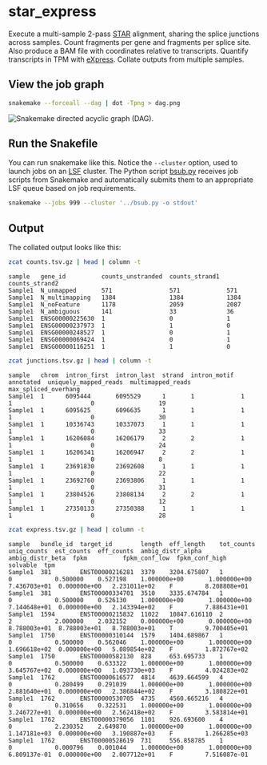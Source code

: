 # star_express

Execute a multi-sample 2-pass [STAR] alignment, sharing the splice junctions
across samples. Count fragments per gene and fragments per splice site. Also
produce a BAM file with coordinates relative to transcripts. Quantify
transcripts in TPM with [eXpress]. Collate outputs from multiple samples.

[STAR]: https://github.com/alexdobin/STAR
[eXpress]: http://bio.math.berkeley.edu/eXpress/overview.html

## View the job graph

```bash
snakemake --forceall --dag | dot -Tpng > dag.png
```

![Snakemake directed acyclic graph (DAG).][dag]

[dag]: https://github.com/slowkow/snakefiles/blob/master/star_express/dag.png

## Run the Snakefile

You can run snakemake like this. Notice the `--cluster` option, used to launch
jobs on an [LSF] cluster. The Python script [bsub.py][bsub] receives job
scripts from Snakemake and automatically submits them to an appropriate LSF
queue based on job requirements.

[LSF]: https://en.wikipedia.org/wiki/Platform_LSF
[bsub]: https://github.com/slowkow/snakefiles/tree/master/bsub.py

```bash
snakemake --jobs 999 --cluster '../bsub.py -o stdout'
```

## Output

The collated output looks like this:

```bash
zcat counts.tsv.gz | head | column -t
```

```
sample   gene_id          counts_unstranded  counts_strand1  counts_strand2
Sample1  N_unmapped       571                571             571
Sample1  N_multimapping   1384               1384            1384
Sample1  N_noFeature      1178               2059            2087
Sample1  N_ambiguous      141                33              36
Sample1  ENSG00000225630  1                  0               1
Sample1  ENSG00000237973  1                  1               0
Sample1  ENSG00000248527  1                  0               1
Sample1  ENSG00000069424  1                  0               1
Sample1  ENSG00000116251  1                  1               0
```

```bash
zcat junctions.tsv.gz | head | column -t
```

```
sample   chrom  intron_first  intron_last  strand  intron_motif  annotated  uniquely_mapped_reads  multimapped_reads  max_spliced_overhang
Sample1  1      6095444       6095529      1       1             1          1                      0                  19
Sample1  1      6095625       6096635      1       1             1          1                      0                  30
Sample1  1      10336743      10337073     1       1             1          1                      0                  33
Sample1  1      16206084      16206179     2       2             1          1                      0                  24
Sample1  1      16206341      16206947     2       2             1          1                      0                  8
Sample1  1      23691830      23692608     1       1             1          1                      0                  22
Sample1  1      23692760      23693806     1       1             1          1                      0                  31
Sample1  1      23804526      23808134     2       2             1          1                      0                  12
Sample1  1      27350133      27350388     1       1             1          1                      0                  28
```

```bash
zcat express.tsv.gz | head | column -t
```

```
sample   bundle_id  target_id        length  eff_length    tot_counts  uniq_counts  est_counts  eff_counts  ambig_distr_alpha  ambig_distr_beta  fpkm          fpkm_conf_low  fpkm_conf_high  solvable  tpm
Sample1  381        ENST00000216281  3379    3204.675807   1           0            0.500000    0.527198    1.000000e+00       1.000000e+00      7.436703e+01  0.000000e+00   2.231011e+02    F         8.208808e+01
Sample1  381        ENST00000334701  3510    3335.674784   1           0            0.500000    0.526130    1.000000e+00       1.000000e+00      7.144648e+01  0.000000e+00   2.143394e+02    F         7.886431e+01
Sample1  1594       ENST00000215832  11022   10847.616110  2           2            2.000000    2.032152    0.000000e+00       0.000000e+00      8.788003e+01  8.788003e+01   8.788003e+01    T         9.700405e+01
Sample1  1750       ENST00000310144  1579    1404.689867   1           0            0.500000    0.562046    1.000000e+00       1.000000e+00      1.696618e+02  0.000000e+00   5.089854e+02    F         1.872767e+02
Sample1  1750       ENST00000582130  828     653.695733    1           0            0.500000    0.633322    1.000000e+00       1.000000e+00      3.645767e+02  0.000000e+00   1.093730e+03    F         4.024283e+02
Sample1  1762       ENST00000616577  4814    4639.664599   4           0            0.280499    0.291039    1.000000e+00       1.000000e+00      2.881640e+01  0.000000e+00   2.386844e+02    F         3.180822e+01
Sample1  1762       ENST00000530705  4735    4560.665216   4           0            0.310656    0.322531    1.000000e+00       1.000000e+00      3.246727e+01  0.000000e+00   2.562418e+02    F         3.583814e+01
Sample1  1762       ENST00000379056  1101    926.693600    4           0            2.230352    2.649870    1.000000e+00       1.000000e+00      1.147181e+03  0.000000e+00   3.190887e+03    F         1.266285e+03
Sample1  1762       ENST00000528619  731     556.858785    1           0            0.000796    0.001044    1.000000e+00       1.000000e+00      6.809137e-01  0.000000e+00   2.007712e+01    F         7.516087e-01
```
